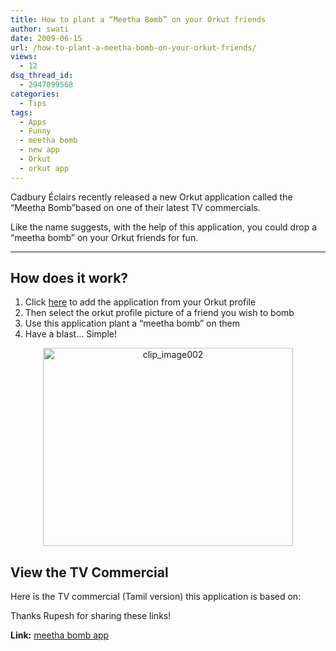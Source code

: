 ```yaml
---
title: How to plant a “Meetha Bomb” on your Orkut friends
author: swati
date: 2009-06-15
url: /how-to-plant-a-meetha-bomb-on-your-orkut-friends/
views:
  - 12
dsq_thread_id:
  - 2947099568
categories:
  - Tips
tags:
  - Apps
  - Funny
  - meetha bomb
  - new app
  - Orkut
  - orkut app
---
```

Cadbury Éclairs recently released a new Orkut application called the “Meetha Bomb”based on one of their latest TV commercials.

Like the name suggests, with the help of this application, you could drop a “meetha bomb” on your Orkut friends for fun.

****

## How does it work?

  1. Click <a href="http://www.orkut.co.in/Main#AppInfo.aspx?appId=702600137117" onclick="_gaq.push(['_trackEvent', 'outbound-article', 'http://www.orkut.co.in/Main#AppInfo.aspx?appId=702600137117', 'here']);" >here</a> to add the application from your Orkut profile
  2. Then select the orkut profile picture of a friend you wish to bomb
  3. Use this application plant a “meetha bomb” on them
  4. Have a blast&#8230; Simple!

<p style="text-align: center">
  <img class="aligncenter wp-image-51127" style="border: 0pt none" src="http://cdn.devilsworkshop.org/files/2009/06/clip-image00247.jpg" border="0" alt="clip_image002" width="400" height="317" />
</p>

## View the TV Commercial

Here is the TV commercial (Tamil version) this application is based on:

Thanks Rupesh for sharing these links!

**Link:** <a href="http://www.orkut.co.in/Main#AppInfo.aspx?appId=702600137117" onclick="_gaq.push(['_trackEvent', 'outbound-article', 'http://www.orkut.co.in/Main#AppInfo.aspx?appId=702600137117', 'meetha bomb app']);" >meetha bomb app</a>
